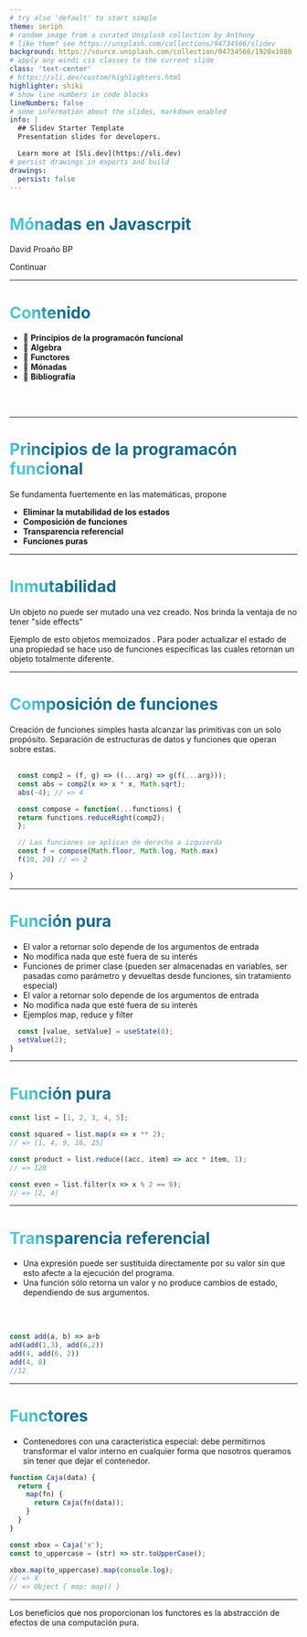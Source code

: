 ```yaml
---
# try also 'default' to start simple
theme: seriph
# random image from a curated Unsplash collection by Anthony
# like them? see https://unsplash.com/collections/94734566/slidev
background: https://source.unsplash.com/collection/94734566/1920x1080
# apply any windi css classes to the current slide
class: 'text-center'
# https://sli.dev/custom/highlighters.html
highlighter: shiki
# show line numbers in code blocks
lineNumbers: false
# some information about the slides, markdown enabled
info: |
  ## Slidev Starter Template
  Presentation slides for developers.

  Learn more at [Sli.dev](https://sli.dev)
# persist drawings in exports and build
drawings:
  persist: false
---
```


# Mónadas en Javascrpit

David Proaño BP

<div class="pt-12">
  <span @click="$slidev.nav.next" class="px-2 py-1 rounded cursor-pointer" hover="bg-white bg-opacity-10">
    Continuar <carbon:arrow-right class="inline"/>
  </span>
</div>


<!--
The last comment block of each slide will be treated as slide notes. It will be visible and editable in Presenter Mode along with the slide. [Read more in the docs](https://sli.dev/guide/syntax.html#notes)
-->

---

# Contenido

- 📝 **Principios de la programacón funcional** 
- 📝 **Algebra** 
- 📝 **Functores** 
- 📝 **Mónadas** 
- 📝 **Bibliografía** 

<br>
<br>

<!--
You can have `style` tag in markdown to override the style for the current page.
Learn more: https://sli.dev/guide/syntax#embedded-styles
-->

<style>
h1 {
  background-color: #2B90B6;
  background-image: linear-gradient(45deg, #4EC5D4 10%, #146b8c 20%);
  background-size: 100%;
  -webkit-background-clip: text;
  -moz-background-clip: text;
  -webkit-text-fill-color: transparent;
  -moz-text-fill-color: transparent;
}
</style>

---

# Principios de la programacón funcional

Se fundamenta fuertemente en las matemáticas, propone 

-  **Eliminar la mutabilidad de los estados** 
-  **Composición de funciones** 
-  **Transparencia referencial** 
-  **Funciones puras** 

---

# Inmutabilidad

Un objeto no puede ser mutado una vez creado.  Nos brinda la ventaja de no tener "side effects"

Ejemplo de esto objetos memoizados .
Para poder actualizar el estado de una propiedad se hace uso de funciones específicas las cuales retornan un objeto totalmente diferente.

---

# Composición de funciones

Creación de funciones simples hasta alcanzar las primitivas con un solo propósito. 
Separación de estructuras de datos y funciones que operan sobre estas. 
<br>
<br>


```ts
  const comp2 = (f, g) => ((...arg) => g(f(...arg)));
  const abs = comp2(x => x * x, Math.sqrt);
  abs(-4); // => 4

  const compose = function(...functions) {
  return functions.reduceRight(comp2);
  };

  // Las funciones se aplican de derecha a izquierda
  const f = compose(Math.floor, Math.log, Math.max)
  f(10, 20) // => 2

}
```

---

# Función pura

- El valor a retornar solo depende de los argumentos de entrada
- No modifica nada que esté fuera de su interés
- Funciones de primer clase (pueden ser almacenadas en variables, ser pasadas como parámetro y devueltas desde funciones, sin tratamiento especial)
- El valor a retornar solo depende de los argumentos de entrada
- No modifica nada que esté fuera de su interés
- Ejemplos map, reduce y filter

```ts 
  const [value, setValue] = useState(0);
  setValue(2);
}
```

---

# Función pura
```ts
const list = [1, 2, 3, 4, 5];

const squared = list.map(x => x ** 2);
// => [1, 4, 9, 16, 25]

const product = list.reduce((acc, item) => acc * item, 1);
// => 120

const even = list.filter(x => x % 2 == 0);
// => [2, 4]
```
---

# Transparencia referencial

- Una expresión puede ser sustituida directamente por su valor sin que esto afecte a la ejecución del programa.
- Una función sólo retorna un valor y no produce cambios de estado, dependiendo de sus argumentos.
<br>
<br>

```ts
const add(a, b) => a+b
add(add(1,3), add(6,2))
add(4, add(6, 2))
add(4, 8)
//12
```

---

# Functores
- Contenedores con una característica especial: debe permitirnos transformar el valor interno en cualquier forma que nosotros queramos sin tener que dejar el contenedor.

```ts
function Caja(data) {
  return {
    map(fn) {
      return Caja(fn(data));
    }
  }
}

const xbox = Caja('x');
const to_uppercase = (str) => str.toUpperCase();

xbox.map(to_uppercase).map(console.log);
// => X
// => Object { map: map() }
```

---


Los beneficios que nos proporcionan los functores es la abstracción de efectos de una computación pura.
